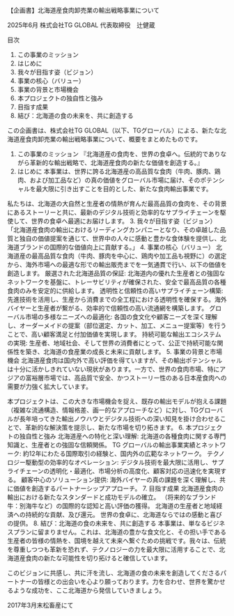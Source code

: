 【企画書】北海道産食肉卸売業の輸出戦略事業について

2025年6月
株式会社TG GLOBAL
代表取締役　辻健蔵

目次
1. この事業のミッション
2. はじめに
3. 我々が目指す姿（ビジョン）
4. 事業の核心（バリュー）
5. 事業の背景と市場機会
6. 本プロジェクトの独自性と強み
7. 目指す成果
8. 結び：北海道の食の未来を、共に創造する


この企画書は、株式会社TG GLOBAL（以下、TGグローバル）による、新たな北海道産食肉卸売業の輸出戦略事業について、概要をまとめたものです。
1. この事業のミッション
『北海道産の食肉を、世界の食卓へ。伝統的でありながら革新的な輸出戦略で、北海道産食肉の新たな価値を創造する。』
2. はじめに
本事業は、世界に誇る北海道産の高品質な食肉（牛肉、豚肉、鶏肉、および加工品など）の真の価値をグローバル市場に届け、そのポテンシャルを最大限に引き出すことを目的とした、新たな食肉輸出事業です。

私たちは、北海道の大自然と生産者の情熱が育んだ最高品質の食肉を、その背景にあるストーリーと共に、最新のデジタル技術と効率的なサプライチェーンを駆使して、世界の食卓へ最適にお届けします。
3. 我々が目指す姿（ビジョン）
「北海道産食肉の輸出におけるリーディングカンパニーとなり、その卓越した品質と独自の価値提案を通じて、世界中の人々に感動と豊かな食体験を提供し、北海道ブランドの国際的な価値向上に貢献する。」
4. 事業の核心（バリュー）
北海道産の最高品質な食肉（牛肉、豚肉を中心に、鶏肉や加工品も視野に）の選定から、海外市場への最適な形での輸出販売までを一気通貫で行い、以下の価値を創造します。
厳選された北海道品質の保証: 北海道内の優れた生産者との強固なネットワークを基盤に、トレーサビリティが確保された、安全で最高品質の各種食肉のみを安定的に供給します。
透明性と信頼性の高いサプライチェーン構築: 先進技術を活用し、生産から消費までの全工程における透明性を確保する。海外バイヤーと生産者が繋がる、効率的で信頼性の高い流通網を構築します。
グローバル市場の多様なニーズへの最適化: 各国の食文化や顧客ニーズを深く理解し、オーダーメイドの提案（部位選定、カット、加工、メニュー提案等）を行うことで、高い顧客満足と付加価値を実現します。
持続可能な輸出エコシステムの実現: 生産者、地域社会、そして世界の消費者にとって、公正で持続可能な関係性を築き、北海道の食産業の成長と未来に貢献します。
5. 事業の背景と市場機会
北海道産食肉は国内外で高い評価を得ていますが、その輸出ポテンシャルは十分に活かしきれていない現状があります。一方で、世界の食肉市場、特にアジアの富裕層市場では、高品質で安全、かつストーリー性のある日本産食肉への需要が力強く拡大しています。

本プロジェクトは、この大きな市場機会を捉え、既存の輸出モデルが抱える課題（複雑な流通構造、情報格差、画一的なアプローチなど）に対し、TGグローバルが長年培ってきた輸出ノウハウとデジタル技術への深い知見を掛け合わせることで、革新的な解決策を提示し、新たな市場を切り拓きます。
6. 本プロジェクトの独自性と強み
北海道産への特化と深い理解: 北海道の各種食肉に関する専門知識と、生産者との強固な信頼関係。
TG グローバルの輸出事業実績とネットワーク: 約12年にわたる国際取引の経験と、国内外の広範なネットワーク。
テクノロジー駆動型の効率的なオペレーション: デジタル技術を最大限に活用し、サプライチェーンの透明化・最適化、市場分析の高度化、顧客対応の迅速化を実現する。
顧客中心のソリューション提供: 海外バイヤーの真の課題を深く理解し、共に価値を創造するパートナーシップアプローチ。
7. 目指す成果
北海道産食肉の輸出における新たなスタンダードと成功モデルの確立。
（将来的なブランド牛：別海牛など）の国際的な認知と高い評価の獲得。
北海道の生産者と地域経済への持続的な貢献、及び還元。
世界の食卓に、北海道ならではの感動と喜びの提供。
8. 結び：北海道の食の未来を、共に創造する
本事業は、単なるビジネスプランに留まりません。これは、北海道の豊かな食文化と、その担い手である生産者の皆様の情熱を、国境を越えて未来へ繋ぐための挑戦です。我々は、伝統を尊重しつつも革新を恐れず、テクノロジーの力を最大限に活用することで、北海道産食肉の新たな可能性を切り拓けると確信しています。

このビジョンに共感し、共に汗を流し、北海道の食の未来を創造してくださるパートナーの皆様との出会いを心より願っております。力を合わせ、世界を驚かせるような成功を、ここ北海道から発信していきましょう。


2017年3月末松畜産にて
